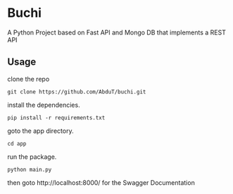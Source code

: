 # Buchi
A Python Project based on Fast API and Mongo DB that implements a REST API

## Usage
clone the repo
```
git clone https://github.com/AbduT/buchi.git
```    
install the dependencies.
```
pip install -r requirements.txt
```
goto the app directory.
```
cd app
```
run the package.
```
python main.py
```
then goto http://localhost:8000/ for the Swagger Documentation
